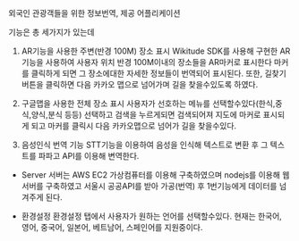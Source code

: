 외국인 관광객들을 위한 정보번역, 제공 어플리케이션

기능은 총 세가지가 있는데
1. AR기능을 사용한 주변(반경 100M) 장소 표시
  Wikitude SDK를 사용해 구현한 AR기능을 사용하여 사용자 위치 반경 100M이내의 장소들을 AR마커로 표시한다 마커를 클릭하게 되면 그 장소에대한 자세한 정보들이 번역되어 표시된다. 또한, 길찾기 버튼을 클릭하면 다음 카카오 맵으로 넘어가며 길을 찾을수있도록 하였다.
  
2. 구글맵을 사용한 전체 장소 표시
  사용자가 선호하는 메뉴를 선택할수있다(한식,중식,양식,분식 등등) 선택하고 검색을 누르게되면 검색되어져 지도에 마커로 표시되게 되고 마커를 클릭시 다음 카카오맵으로 넘어가 길을 찾을수있다.
  
3. 음성인식 번역 기능
  STT기능을 이용하여 음성을 인식해 텍스트로 변환 후 그 텍스트를 파파고 API를 이용해 변역한다.
  
- Server
  서버는 AWS EC2 가상컴퓨터를 이용해 구축하였으며 nodejs를 이용해 웹서버를 구축하였고 서울시 공공API를 받아 가공(번역) 후 1번기능에게 데이터를 넘겨주게 된다.
  
- 환경설정
  환경설정 탭에서 사용자가 원하는 언어를 선택할수있다. 현재는 한국어, 영어, 중국어, 일본어, 베트남어, 스페인어를 지원중이다.
